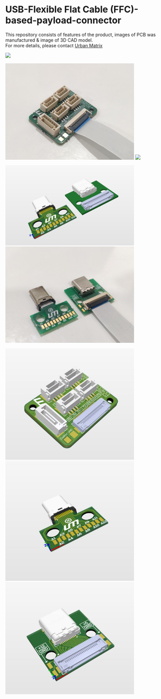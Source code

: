 # USB-Flexible Flat Cable (FFC)-based-payload-connector

This repository consists of features of the product, images of PCB was manufactured & image of 3D CAD model.
<br />
For more details, please contact [Urban Matrix](https://www.urbanmatrix.co.in/)

<p float="left">
  <img src="https://github.com/yaswanth-iit/USB-FFC-based-payload-connector/blob/main/images/5.jpg" />
</p>

<p float="left">
  <img src="https://github.com/yaswanth-iit/USB-FFC-based-payload-connector/blob/main/images/6.jpg" width="400" />
  <img src="https://github.com/yaswanth-iit/USB-FFC-based-payload-connector/blob/main/images/7.jpg" width="400" /> 
</p>

<p float="left">
  <img src="https://github.com/yaswanth-iit/USB-FFC-based-payload-connector/blob/main/images/4.jpg" width="400" />
  <img src="https://github.com/yaswanth-iit/USB-FFC-based-payload-connector/blob/main/images/8.jpg" width="400" /> 
</p>

<p float="left">
  <img src="https://github.com/yaswanth-iit/USB-FFC-based-payload-connector/blob/main/images/1.jpg" width="400" />
  <img src="https://github.com/yaswanth-iit/USB-FFC-based-payload-connector/blob/main/images/2.jpg" width="400" /> 
  <img src="https://github.com/yaswanth-iit/USB-FFC-based-payload-connector/blob/main/images/3.jpg" width="400" /> 
</p>

